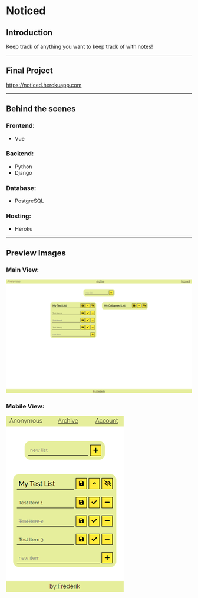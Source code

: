 # Noticed

## Introduction
Keep track of anything you want to keep track of with notes!

***

## Final Project
https://noticed.herokuapp.com

***

## Behind the scenes
### Frontend:
* Vue

### Backend:
* Python
* Django

### Database:
* PostgreSQL

### Hosting:
* Heroku

***

## Preview Images
### Main View:
![Main](readme_images/noticed-1.png)

### Mobile View:
![Mobile](readme_images/noticed-2.png)